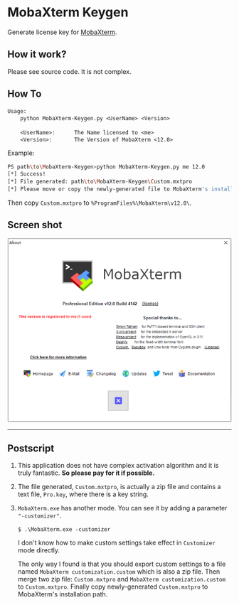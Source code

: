 # MobaXterm Keygen

Generate license key for [MobaXterm](https://mobaxterm.mobatek.net/download-home-edition.html).

## How it work?

Please see source code. It is not complex.

## How To

```
Usage:
    python MobaXterm-Keygen.py <UserName> <Version>

    <UserName>:      The Name licensed to <me>
    <Version>:       The Version of MobaXterm <12.0>
```

Example:

```bash
PS path\to\MobaXterm-Keygen>python MobaXterm-Keygen.py me 12.0
[*] Success!
[*] File generated: path\to\MobaXterm-Keygen\Custom.mxtpro
[*] Please move or copy the newly-generated file to MobaXterm's installation path.
```

Then copy `Custom.mxtpro` to `%ProgramFiles%\MobaXterm\v12.0\`.

## Screen shot

![](v12.0-about.png)

---

## Postscript

1. This application does not have complex activation algorithm and it is truly fantastic. __So please pay for it if possible.__

2. The file generated, `Custom.mxtpro`, is actually a zip file and contains a text file, `Pro.key`, where there is a key string. 

3. `MobaXterm.exe` has another mode. You can see it by adding a parameter `"-customizer"`.

   ```
   $ .\MobaXterm.exe -customizer
   ```

   I don't know how to make custom settings take effect in `Customizer` mode directly. 
   
   The only way I found is that you should export custom settings to a file named `MobaXterm customization.custom` which is also a zip file. Then merge two zip file: `Custom.mxtpro` and `MobaXterm customization.custom` to `Custom.mxtpro`. Finally copy newly-generated `Custom.mxtpro` to MobaXterm's installation path.

